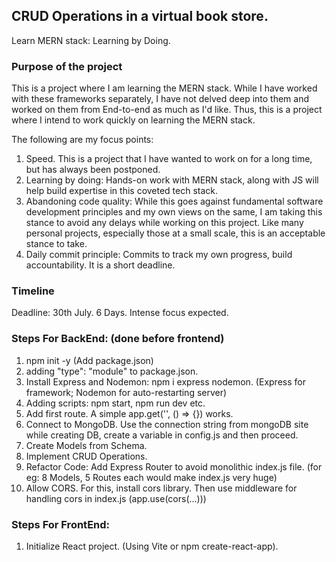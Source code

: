 ## CRUD Operations in a virtual book store.

Learn MERN stack: Learning by Doing.


### Purpose of the project

This is a project where I am learning the MERN stack. 
While I have worked with these frameworks separately, I have not delved deep into them and worked on them from End-to-end as much as I'd like. 
Thus, this is a project where I intend to work quickly on learning the MERN stack.

The following are my focus points:
1. Speed. This is a project that I have wanted to work on for a long time, but has always been postponed. 
2. Learning by doing: Hands-on work with MERN stack, along with JS will help build expertise in this coveted tech stack.  
3. Abandoning code quality: While this goes against fundamental software development principles and my own views on the same, I am taking this stance to avoid any delays while working on this project. Like many personal projects, especially those at a small scale, this is an acceptable stance to take.
4. Daily commit principle: Commits to track my own progress, build accountability. It is a short deadline.


### Timeline

Deadline: 30th July. 6 Days. Intense focus expected.


### Steps For BackEnd: (done before frontend)

1. npm init -y (Add package.json)
2. adding "type": "module" to package.json.
3. Install Express and Nodemon: npm i express nodemon. (Express for framework; Nodemon for auto-restarting server)
4. Adding scripts: npm start, npm run dev etc.
5. Add first route. A simple app.get('', () => {}) works.
6. Connect to MongoDB. Use the connection string from mongoDB site while creating DB, create a variable in config.js and then proceed. 
7. Create Models from Schema.
8. Implement CRUD Operations.
9. Refactor Code: Add Express Router to avoid monolithic index.js file. (for eg: 8 Models, 5 Routes each would make index.js very huge)
10. Allow CORS. For this, install cors library. Then use middleware for handling cors in index.js (app.use(cors(...)))


### Steps For FrontEnd: 

1. Initialize React project. (Using Vite or npm create-react-app).